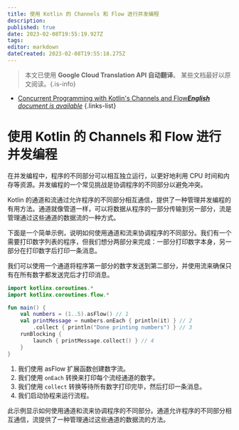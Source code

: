 ```yaml
---
title: 使用 Kotlin 的 Channels 和 Flow 进行并发编程
description: 
published: true
date: 2023-02-08T19:55:19.927Z
tags: 
editor: markdown
dateCreated: 2023-02-08T19:55:18.275Z
---
```


> 本文已使用 **Google Cloud Translation API 自动翻译**。
某些文档最好以原文阅读。{.is-info}



- [Concurrent Programming with Kotlin's Channels and Flow***English** document is available*](/en/Knowledge-base/Kotlin/concurrent-programming-with-kotlin-s-channels-and-flow)
{.links-list}


# 使用 Kotlin 的 Channels 和 Flow 进行并发编程

在并发编程中，程序的不同部分可以相互独立运行，以更好地利用 CPU 时间和内存等资源。并发编程的一个常见挑战是协调程序的不同部分以避免冲突。

Kotlin 的通道和流通过允许程序的不同部分相互通信，提供了一种管理并发编程的有用方法。通道就像管道一样，可以将数据从程序的一部分传输到另一部分，流是管理通过这些通道的数据流的一种方式。

下面是一个简单示例，说明如何使用通道和流来协调程序的不同部分。我们有一个需要打印数字列表的程序，但我们想分两部分来完成：一部分打印数字本身，另一部分在打印数字后打印一条消息。

我们可以使用一个通道将程序第一部分的数字发送到第二部分，并使用流来确保只有在所有数字都发送完后才打印消息。


```kotlin
import kotlinx.coroutines.*
import kotlinx.coroutines.flow.*

fun main() {
    val numbers = (1..5).asFlow() // 1
    val printMessage = numbers.onEach { println(it) } // 2
        .collect { println("Done printing numbers") } // 3
    runBlocking {
        launch { printMessage.collect() } // 4
    }
}
```

1. 我们使用 asFlow 扩展函数创建数字流。
2. 我们使用 `onEach` 转换来打印每个流经通道的数字。
3. 我们使用 `collect` 转换等待所有数字打印完毕，然后打印一条消息。
4. 我们启动协程来运行流程。

此示例显示如何使用通道和流来协调程序的不同部分。通道允许程序的不同部分相互通信，流提供了一种管理通过这些通道的数据流的方法。